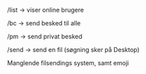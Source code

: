 /list → viser online brugere

/bc <besked> → send besked til alle

/pm <bruger> <besked> → send privat besked

/send <filnavn> → send en fil (søgning sker på Desktop)

Manglende filsendings system, samt emoji
